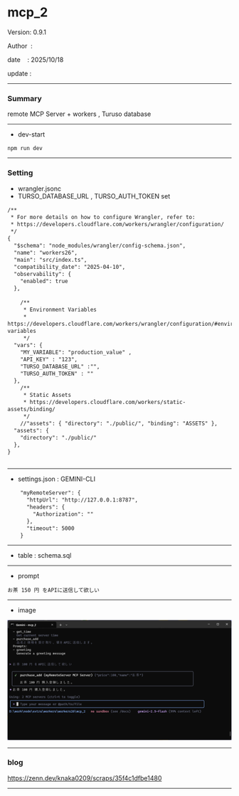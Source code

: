 ﻿# mcp_2

 Version: 0.9.1

 Author  :

 date    : 2025/10/18

 update  :

***
### Summary

remote MCP Server +  workers , Turuso database 

***
* dev-start

```
npm run dev
```

***
### Setting

* wrangler.jsonc
* TURSO_DATABASE_URL , TURSO_AUTH_TOKEN set

```
/**
 * For more details on how to configure Wrangler, refer to:
 * https://developers.cloudflare.com/workers/wrangler/configuration/
 */
{
  "$schema": "node_modules/wrangler/config-schema.json",
  "name": "workers26",
  "main": "src/index.ts",
  "compatibility_date": "2025-04-10",
  "observability": {
    "enabled": true
  },

	/**
	 * Environment Variables
	 * https://developers.cloudflare.com/workers/wrangler/configuration/#environment-variables
	 */
  "vars": { 
    "MY_VARIABLE": "production_value" ,
    "API_KEY" : "123",
    "TURSO_DATABASE_URL" :"",
    "TURSO_AUTH_TOKEN" : ""
  },
	/**
	 * Static Assets
	 * https://developers.cloudflare.com/workers/static-assets/binding/
	 */
	//"assets": { "directory": "./public/", "binding": "ASSETS" },
  "assets": {
    "directory": "./public/"
  },
}


```
***
* settings.json : GEMINI-CLI
```
    "myRemoteServer": {
      "httpUrl": "http://127.0.0.1:8787", 
      "headers": {
        "Authorization": "" 
      },
      "timeout": 5000 
    }    
```


***
* table : schema.sql

***
* prompt
```
お茶 150 円 をAPIに送信して欲しい
```
***
* image

![img1](/image/mcp_2.png)

***
### blog 

https://zenn.dev/knaka0209/scraps/35f4c1dfbe1480

***

